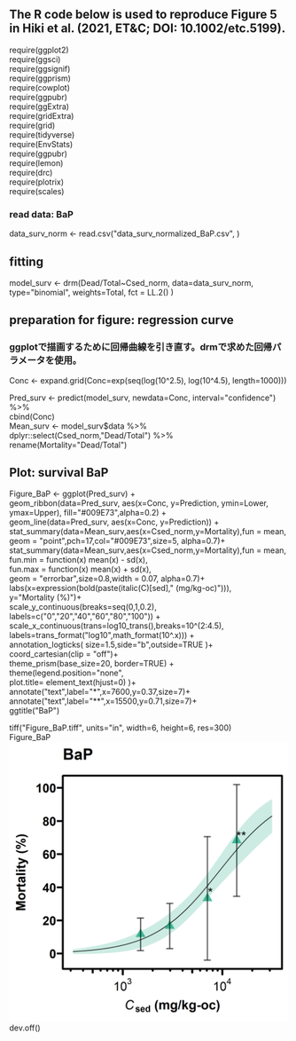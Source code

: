 ## The R code below is used to reproduce Figure 5 in Hiki et al. (2021, ET&C; DOI: 10.1002/etc.5199).

require(ggplot2)  
require(ggsci)  
require(ggsignif)  
require(ggprism)  
require(cowplot)  
require(ggpubr)  
require(ggExtra)  
require(gridExtra)  
require(grid)  
require(tidyverse)  
require(EnvStats)  
require(ggpubr)  
require(lemon)  
require(drc)  
require(plotrix)  
require(scales)  

### read data: BaP
data_surv_norm <- read.csv("data_surv_normalized_BaP.csv", )  
  
  
## fitting
model_surv <- drm(Dead/Total~Csed_norm, data=data_surv_norm, type="binomial", weights=Total, fct = LL.2() )  
  
  
  
## preparation for figure: regression curve
### ggplotで描画するために回帰曲線を引き直す。drmで求めた回帰パラメータを使用。
Conc <- expand.grid(Conc=exp(seq(log(10^2.5), log(10^4.5), length=1000)))   
  
Pred_surv <- predict(model_surv, newdata=Conc, interval="confidence") %>%  
  cbind(Conc)   
Mean_surv <- model_surv$data %>% dplyr::select(Csed_norm,"Dead/Total") %>%  
  rename(Mortality="Dead/Total")   
  
  
## Plot: survival BaP 
Figure_BaP <- ggplot(Pred_surv) +  
  geom_ribbon(data=Pred_surv, aes(x=Conc, y=Prediction, ymin=Lower, ymax=Upper), fill="#009E73",alpha=0.2) +  
  geom_line(data=Pred_surv, aes(x=Conc, y=Prediction)) +  
  stat_summary(data=Mean_surv,aes(x=Csed_norm,y=Mortality),fun = mean,  
               geom = "point",pch=17,col="#009E73",size=5, alpha=0.7)+  
  stat_summary(data=Mean_surv,aes(x=Csed_norm,y=Mortality),fun = mean,  
               fun.min = function(x) mean(x) - sd(x),   
               fun.max = function(x) mean(x) + sd(x),   
               geom = "errorbar",size=0.8,width = 0.07, alpha=0.7)+  
  labs(x=expression(bold(paste(italic(C)[sed]," (mg/kg-oc)"))),  
       y="Mortality (%)")+  
  scale_y_continuous(breaks=seq(0,1,0.2), labels=c("0","20","40","60","80","100")) +  
  scale_x_continuous(trans=log10_trans(),breaks=10^(2:4.5), labels=trans_format("log10",math_format(10^.x))) +  
  annotation_logticks( size=1.5,side="b",outside=TRUE )+  
  coord_cartesian(clip = "off")+  
  theme_prism(base_size=20, border=TRUE) +  
  theme(legend.position="none",  
        plot.title= element_text(hjust=0) )+  
  annotate("text",label="*",x=7600,y=0.37,size=7)+  
  annotate("text",label="**",x=15500,y=0.71,size=7)+  
  ggtitle("BaP")  
  
  
  
tiff("Figure_BaP.tiff", units="in", width=6, height=6, res=300)   
Figure_BaP  
![](figure/Figure_BaP.png)    
dev.off()    
  
  







